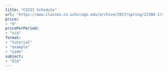 ```yaml
---
title: "CS233 Schedule"
url: "https://www.classes.cs.uchicago.edu/archive/2017/spring/22300-1/schedule.html"
price: 
- "0"
pricePerPeriod: 
- "n/a"
format: 
- "tutorial"
- "example"
- "code"
subject: 
- "elm"
---
```

